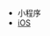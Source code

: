 
- 小程序
- [iOS](/tech/ios/)
<!-- - Android
- JavaScript
  - NodeJS
    - [CommonJS](/tech/js/node/CommonJS.md)
- [站点](/tech/site.md)
- [工具](/tech/tool.md)
- [软件](/tech/software.md)
- [扩展](/tech/extension.md)
- [docsify](/tech/docsify.md) -->
